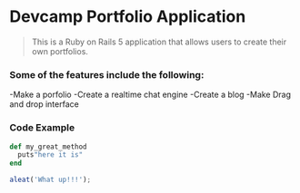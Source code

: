 # Devcamp Portfolio Application

>This is a Ruby on Rails 5 application that allows users to create their own portfolios.

### Some of the features include the following:

-Make a porfolio
-Create a realtime chat engine
-Create a blog
-Make Drag and drop interface

### Code Example

```ruby
def my_great_method
  puts"here it is"
end
```

```javascript
aleat('What up!!!');
```